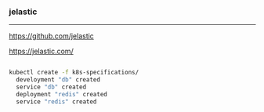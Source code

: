 ### jelastic
---
https://github.com/jelastic

https://jelastic.com/

```
```

```sh
kubectl create -f k8s-specifications/
  develoyment "db" created
  service "db" created
  deployment "redis" created
  service "redis" created
```

```
```


